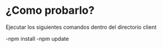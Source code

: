 # ¿Como probarlo?

Ejecutar los siguientes comandos dentro del directorio client

-npm install
-npm update

